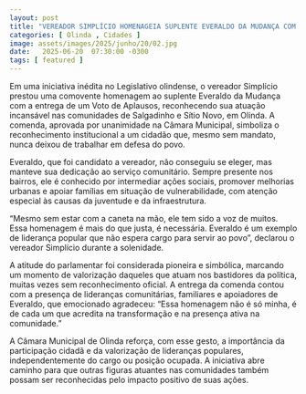 ```yaml
---
layout: post
title: "VEREADOR SIMPLÍCIO HOMENAGEIA SUPLENTE EVERALDO DA MUDANÇA COM VOTO DE APLAUSOS NA CÂMARA DE OLINDA"
categories: [ Olinda , Cidades ]
image: assets/images/2025/junho/20/02.jpg
date:   2025-06-20  07:30:00 -0300
tags: [ featured ]
---
```

Em uma iniciativa inédita no Legislativo olindense, o vereador Simplício prestou uma comovente homenagem ao suplente Everaldo da Mudança com a entrega de um Voto de Aplausos, reconhecendo sua atuação incansável nas comunidades de Salgadinho e Sítio Novo, em Olinda. A comenda, aprovada por unanimidade na Câmara Municipal, simboliza o reconhecimento institucional a um cidadão que, mesmo sem mandato, nunca deixou de trabalhar em defesa do povo.

Everaldo, que foi candidato a vereador, não conseguiu se eleger, mas manteve sua dedicação ao serviço comunitário. Sempre presente nos bairros, ele é conhecido por intermediar ações sociais, promover melhorias urbanas e apoiar famílias em situação de vulnerabilidade, com atenção especial às causas da juventude e da infraestrutura.

“Mesmo sem estar com a caneta na mão, ele tem sido a voz de muitos. Essa homenagem é mais do que justa, é necessária. Everaldo é um exemplo de liderança popular que não espera cargo para servir ao povo”, declarou o vereador Simplício durante a solenidade.

A atitude do parlamentar foi considerada pioneira e simbólica, marcando um momento de valorização daqueles que atuam nos bastidores da política, muitas vezes sem reconhecimento oficial. A entrega da comenda contou com a presença de lideranças comunitárias, familiares e apoiadores de Everaldo, que emocionado agradeceu: “Essa homenagem não é só minha, é de cada um que acredita na transformação e na presença ativa na comunidade.”

A Câmara Municipal de Olinda reforça, com esse gesto, a importância da participação cidadã e da valorização de lideranças populares, independentemente do cargo ou posição ocupada. A iniciativa abre caminho para que outras figuras atuantes nas comunidades também possam ser reconhecidas pelo impacto positivo de suas ações.